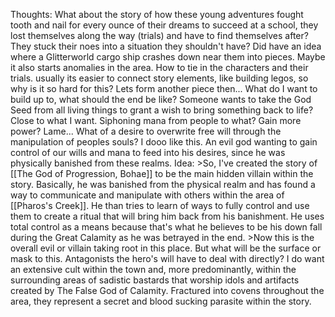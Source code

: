 Thoughts:
	What about the story of how these young adventures fought tooth and nail for every ounce of their dreams to succeed at a school, they lost themselves along the way (trials) and have to find themselves after? They stuck their noes into a situation they shouldn't have? Did have an idea where a Glitterworld cargo ship crashes down near them into pieces. Maybe it also starts anomalies in the area. How to tie in the characters and their trials. usually its easier to connect story elements, like building legos, so why is it so hard for this? Lets form another piece then... What do I want to build up to, what should the end be like?
	Someone wants to take the God Seed from all living things to grant a wish to bring something back to life? Close to what I want. Siphoning mana from people to what? Gain more power? Lame... What of a desire to overwrite free will through the manipulation of peoples souls? I dooo like this. An evil god wanting to gain control of our wills and mana to feed into his desires, since he was physically banished from these realms.
Idea:
	>So, I've created the story of [[The God of Progression, Bohae]] to be the main hidden villain within the story. Basically, he was banished from the physical realm and has found a way to communicate and manipulate with others within the area of [[Pharos's Creek]]. He than tries to learn of ways to fully control and use them to create a ritual that will bring him back from his banishment. He uses total control as a means because that's what he believes to be his down fall during the Great Calamity as he was betrayed in the end.
	>Now this is the overall evil or villain taking root in this place. But what will be the surface or mask to this. Antagonists the hero's will have to deal with directly? I do want an extensive cult within the town and, more predominantly, within the surrounding areas of sadistic bastards that worship idols and artifacts created by The False God of Calamity. Fractured into covens throughout the area, they represent a secret and blood sucking parasite within the story.  
	
	